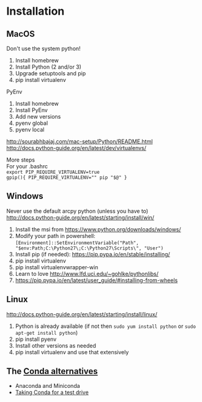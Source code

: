 # Installation
## MacOS  
Don't use the system python!  
  
1. Install homebrew
2. Install Python (2 and/or 3)
3. Upgrade setuptools and pip
4. pip install virtualenv  


PyEnv  
  
1. Install homebrew
2. Install PyEnv
3. Add new versions 
4. pyenv global
5. pyenv local

http://sourabhbajaj.com/mac-setup/Python/README.html
http://docs.python-guide.org/en/latest/dev/virtualenvs/

More steps  
For your .bashrc  
`export PIP_REQUIRE_VIRTUALENV=true`  
`gpip(){
   PIP_REQUIRE_VIRTUALENV="" pip "$@"
}`

## Windows  
Never use the default arcpy python (unless you have to)  
http://docs.python-guide.org/en/latest/starting/install/win/  
  
1. Install the msi from https://www.python.org/downloads/windows/  
2. Modify your path in powershell: `[Environment]::SetEnvironmentVariable("Path", "$env:Path;C:\Python27\;C:\Python27\Scripts\", "User")`  
3. Install pip (if needed): https://pip.pypa.io/en/stable/installing/  
4. pip install virtualenv  
5. pip install virtualenvwrapper-win
6. Learn to love http://www.lfd.uci.edu/~gohlke/pythonlibs/  
7. https://pip.pypa.io/en/latest/user_guide/#installing-from-wheels  
  
## Linux  
http://docs.python-guide.org/en/latest/starting/install/linux/  
1. Python is already available (if not then `sudo yum install python` or `sudo apt-get install python`)
2. pip install pyenv
3. Install other versions as needed
4. pip install virtualenv and use that extensively
  
## The [Conda alternatives](https://conda.io/docs/intro.html)
 * Anaconda and Miniconda  
 * [Taking Conda for a test drive](https://conda.io/docs/test-drive.html)
